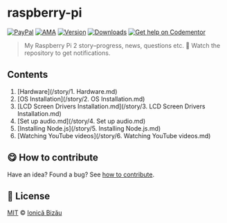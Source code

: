 
# raspberry-pi

 [![PayPal](https://img.shields.io/badge/%24-paypal-f39c12.svg)][paypal-donations] [![AMA](https://img.shields.io/badge/ask%20me-anything-1abc9c.svg)](https://github.com/IonicaBizau/ama) [![Version](https://img.shields.io/npm/v/raspberry-pi.svg)](https://www.npmjs.com/package/raspberry-pi) [![Downloads](https://img.shields.io/npm/dt/raspberry-pi.svg)](https://www.npmjs.com/package/raspberry-pi) [![Get help on Codementor](https://cdn.codementor.io/badges/get_help_github.svg)](https://www.codementor.io/johnnyb?utm_source=github&utm_medium=button&utm_term=johnnyb&utm_campaign=github)

> My Raspberry Pi 2 story–progress, news, questions etc. :eyes: Watch the repository to get notifications.

## Contents

 1. [Hardware](/story/1. Hardware.md)
 2. [OS Installation](/story/2. OS Installation.md)
 3. [LCD Screen Drivers Installation.md](/story/3. LCD Screen Drivers Installation.md)
 4. [Set up audio.md](/story/4. Set up audio.md)
 5. [Installing Node.js](/story/5. Installing Node.js.md)
 6. [Watching YouTube videos](/story/6. Watching YouTube videos.md)


## :yum: How to contribute
Have an idea? Found a bug? See [how to contribute][contributing].


## :scroll: License

[MIT][license] © [Ionică Bizău][website]

[paypal-donations]: https://www.paypal.com/cgi-bin/webscr?cmd=_s-xclick&hosted_button_id=RVXDDLKKLQRJW
[donate-now]: http://i.imgur.com/6cMbHOC.png

[license]: http://showalicense.com/?fullname=Ionic%C4%83%20Biz%C4%83u%20%3Cbizauionica%40gmail.com%3E%20(http%3A%2F%2Fionicabizau.net)&year=2015#license-mit
[website]: http://ionicabizau.net
[contributing]: /CONTRIBUTING.md
[docs]: /DOCUMENTATION.md

